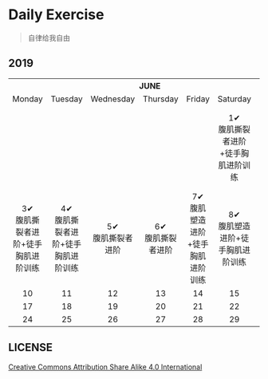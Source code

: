 # Daily Exercise
> 自律给我自由

## 2019

<table>
    <tr>
        <th colspan="7">JUNE</th>
    </tr>
    <tr align="center">
        <td>Monday</td>
        <td>Tuesday</td>
        <td>Wednesday</td>
        <td>Thursday</td>
        <td>Friday</td>
        <td>Saturday</td>
        <td>Sunday</td>
   </tr>
  <tr align="center">
      <td></td>
      <td></td>
      <td></td>
      <td></td>
      <td></td>
      <td>1✔<br>腹肌撕裂者进阶+徒手胸肌进阶训练</td>
      <td>2✔<br>腹肌撕裂者进阶+徒手胸肌进阶训练</td>
   </tr>
  <tr align="center">
      <td>3✔<br>腹肌撕裂者进阶+徒手胸肌进阶训练</td>
      <td>4✔<br>腹肌撕裂者进阶+徒手胸肌进阶训练</td>
      <td>5✔<br>腹肌撕裂者进阶</td>
      <td>6✔<br>腹肌撕裂者进阶</td>
      <td>7✔<br>腹肌塑造进阶+徒手胸肌进阶训练</td>
      <td>8✔<br>腹肌塑造进阶+徒手胸肌进阶训练</td>
      <td>9✔<br>臀腹激活+腹肌塑造进阶</td>
   </tr>
  <tr align="center">
      <td>10</td>
      <td>11</td>
      <td>12</td>
      <td>13</td>
      <td>14</td>
      <td>15</td>
      <td>16</td>
   </tr>
  <tr align="center">
      <td>17</td>
      <td>18</td>
      <td>19</td>
      <td>20</td>
      <td>21</td>
      <td>22</td>
      <td>23</td>
   </tr>
  <tr align="center">
      <td>24</td>
      <td>25</td>
      <td>26</td>
      <td>27</td>
      <td>28</td>
      <td>29</td>
      <td>30</td>
   </tr>
</table>

## LICENSE
[Creative Commons Attribution Share Alike 4.0 International](https://github.com/yanglbme/daily-exercise/blob/master/LICENSE)
